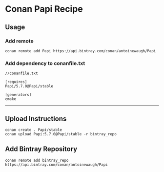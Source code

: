 # Conan Papi Recipe

## Usage

### Add remote

```
conan remote add Papi https://api.bintray.com/conan/antoinewaugh/Papi
```

### Add dependency to conanfile.txt

```
//conanfile.txt

[requires]
Papi/5.7.0@Papi/stable

[generators]
cmake
```

----------------------


## Upload Instructions

```
conan create . Papi/stable
conan upload Papi:5.7.0@Papi/stable -r bintray_repo
```

## Add Bintray Repository

```
conan remote add bintray_repo https://api.bintray.com/conan/antoinewaugh/Papi
```

